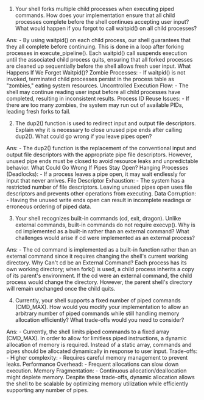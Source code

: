 1. Your shell forks multiple child processes when executing piped commands. How does your implementation ensure that all child processes complete before the shell continues accepting user input? What would happen if you forgot to call waitpid() on all child processes?

Ans: - By using waitpid() on each child process, our shell guarantees that they all complete before continuing. This is done in a loop after forking processes in execute_pipeline(). Each waitpid() call suspends execution until the associated child process quits, ensuring that all forked processes are cleaned up sequentially before the shell allows fresh user input.
 What Happens If We Forget Waitpid()?
 Zombie Processes: - If waitpid() is not invoked, terminated child processes persist in the process table as "zombies," eating system resources.
 Uncontrolled Execution Flow: - The shell may continue reading user input before all child processes have completed, resulting in inconsistent results.
 Process ID Reuse Issues: - If there are too many zombies, the system may run out of available PIDs, leading fresh forks to fail.

2. The dup2() function is used to redirect input and output file descriptors. Explain why it is necessary to close unused pipe ends after calling dup2(). What could go wrong if you leave pipes open?

Ans: - The dup2() function is the replacement of the conventional input and output file descriptors with the appropriate pipe file descriptors. However, unused pipe ends must be closed to avoid resource leaks and unpredictable behavior.
 What Could Go Wrong If Pipes Stay Open?
 Hanging Processes (Deadlocks): - If a process leaves a pipe open, it may wait endlessly for input that never arrives.
 File Descriptor Exhaustion: - The system has a restricted number of file descriptors. Leaving unused pipes open uses file descriptors and prevents other operations from executing.
 Data Corruption: - Having the unused write ends open can result in incomplete readings or erroneous ordering of piped data.


3. Your shell recognizes built-in commands (cd, exit, dragon). Unlike external commands, built-in commands do not require execvp(). Why is cd implemented as a built-in rather than an external command? What challenges would arise if cd were implemented as an external process?

Ans: - The cd command is implemented as a built-in function rather than an external command since it requires changing the shell's current working directory.
 Why Can't cd be an External Command?
 Each process has its own working directory; when fork() is used, a child process inherits a copy of its parent's environment. If the cd were an external command, the child process would change the directory.
 However, the parent shell's directory will remain unchanged once the child quits.

4. Currently, your shell supports a fixed number of piped commands (CMD_MAX). How would you modify your implementation to allow an arbitrary number of piped commands while still handling memory allocation efficiently? What trade-offs would you need to consider?

Ans: - Currently, the shell limits piped commands to a fixed array (CMD_MAX).  In order to allow for limitless piped instructions, a dynamic allocation of memory is required. Instead of a static array, commands and pipes should be allocated dynamically in response to user input.
 Trade-offs: - 
 Higher complexity: - Requires careful memory management to prevent leaks.
 Performance Overhead: - Frequent allocations can slow down execution.
 Memory Fragmentation: - Continuous allocation/deallocation might deplete memory.
 Despite these trade-offs, dynamic allocation allows the shell to be scalable by optimizing memory utilization while efficiently supporting any number of pipes.

